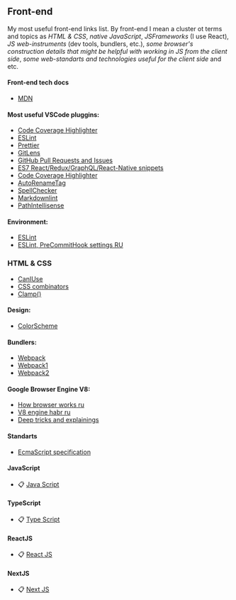 ## Front-end

My most useful front-end links list. 
By front-end I mean a cluster ot terms and topics as _HTML & CSS_, _native JavaScript_, _JSFrameworks_ (I use React), _JS web-instruments_ (dev tools, bundlers, etc.), _some browser's construction details that might be helpful with working in JS from the client side_, _some web-standarts and technologies useful for the client side_ and etc.

#### Front-end tech docs
- [MDN](https://developer.mozilla.org/en-US/)

#### Most useful VSCode pluggins:
- [Code Coverage Highlighter ](https://marketplace.visualstudio.com/items?itemName=brainfit.vscode-coverage-highlighter)
- [ESLint](https://marketplace.visualstudio.com/items?itemName=dbaeumer.vscode-eslint)
- [Prettier](https://marketplace.visualstudio.com/items?itemName=esbenp.prettier-vscode)
- [GitLens](https://marketplace.visualstudio.com/items?itemName=eamodio.gitlens)
- [GitHub Pull Requests and Issues ](https://marketplace.visualstudio.com/items?itemName=GitHub.vscode-pull-request-github)
- [ES7 React/Redux/GraphQL/React-Native snippets](https://marketplace.visualstudio.com/items?itemName=dsznajder.es7-react-js-snippets)
- [Code Coverage Highlighter ](https://marketplace.visualstudio.com/items?itemName=brainfit.vscode-coverage-highlighter)
- [AutoRenameTag](https://marketplace.visualstudio.com/items?itemName=formulahendry.auto-rename-tag)
- [SpellChecker](https://marketplace.visualstudio.com/items?itemName=streetsidesoftware.code-spell-checker)
- [Markdownlint](https://marketplace.visualstudio.com/items?itemName=DavidAnson.vscode-markdownlint)
- [PathIntellisense](https://marketplace.visualstudio.com/items?itemName=christian-kohler.path-intellisense)

#### Environment:
- [ESLint](https://eslint.org/)
- [ESLint, PreCommitHook settings RU](https://maxpfrontend.ru/vebinary/nastroyka-eslint-prettier-pre-commit-hook-create-react-app-visual-studio-code/)

### HTML & CSS
- [CanIUse](https://caniuse.com/)
- [CSS combinators](https://www.w3schools.com/css/css_combinators.asp)
- [Clamp()](https://piccalil.li/quick-tip/use-css-clamp-to-create-a-more-flexible-wrapper-utility/)

#### Design:
- [ColorScheme](https://colorscheme.ru/)

#### Bundlers:
- [Webpack](https://webpack.js.org/)
- [Webpack1](https://dev.to/carriepascale/a-very-beginner-s-guide-to-webpack-2jal)
- [Webpack2](https://habr.com/ru/post/519064/)

#### Google Browser Engine V8:
- [How browser works ru](https://www.html5rocks.com/ru/tutorials/internals/howbrowserswork/)
- [V8 engine habr ru](https://habr.com/ru/company/ruvds/blog/337460/)
- [Deep tricks and explainings](https://mrale.ph/)

#### Standarts
- [EcmaScript specification](https://tc39.es/ecma262/)

#### JavaScript
- 📋 [Java Script](./frontend/js.md)

#### TypeScript
- 📋 [Type Script](./frontend/ts.md)

#### ReactJS
- 📋 [React JS](./frontend/react.md)

#### NextJS
- 📋 [Next JS](./frontend/next.md)